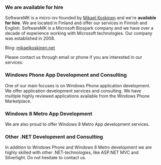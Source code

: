 ### We are available for hire ###
SoftwareMK is a micro-isv founded by [Mikael Koskinen](http://mikaelkoskinen.net) and we're **available for hire**. We are located in Finland and offer our services in Finnish and English. SoftwareMK is a Microsoft Bizspark company and we have over a decade of experience working with Microsoft technologies. Our company was established in 2008.

Blog: [mikaelkoskinen.net](http://mikaelkoskinen.net)

Please contact us through email or phone if you are interested in our services.

### Windows Phone App Development and Consulting ###
One of our main focuses is on Windows Phone application development. We offer application development services and consulting. We have multiple highly reviewed applications available from the Windows Phone Marketplace.

### Windows 8 Metro App Development ###
We are also proud to offer Windows 8 Metro App development services. 

### Other .NET Development and Consulting ###
In addition to Windows Phone and Windows 8 Metro development we are highly skilled with other .NET-technologies, like ASP.NET MVC and Silverlight. Do not hesitate to contact us.